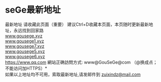# seGe最新地址
最新地址
请收藏此页面（重要） 建议Ctrl+D收藏本页面，本页随时更新最新地址，永远找到回家路
<br>
www.gousege.xyz
<br>
www.gousege1.xyz
<br>
www.gousege7.xyz
<br>
www.gousege5.xyz
<br>
www.gousege6.xyz
<br>
https://www.qq.com
網站正确訪問方式: www@GouSeGe@com （@换成点；不能访问加HTTPS）*
<br>
如果以上地址均不可用，索取最新地址,请发邮件到 zuixindz@mail.com  
